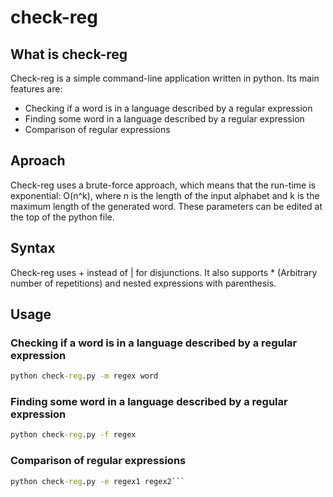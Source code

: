 # check-reg

## What is check-reg

Check-reg is a simple command-line application written in python. Its main features are:

- Checking if a word is in a language described by a regular expression
- Finding some word in a language described by a regular expression
- Comparison of regular expressions

## Aproach

Check-reg uses a brute-force approach, which means that the run-time is exponential:
O(n^k), where n is the length of the input alphabet and k is the maximum length of the generated word.
These parameters can be edited at the top of the python file.

## Syntax

Check-reg uses + instead of | for disjunctions.
It also supports * (Arbitrary number of repetitions) and nested expressions with parenthesis.

## Usage

### Checking if a word is in a language described by a regular expression

```cmd
python check-reg.py -m regex word
```

### Finding some word in a language described by a regular expression

```cmd
python check-reg.py -f regex
```

### Comparison of regular expressions

```cmd
python check-reg.py -e regex1 regex2```
